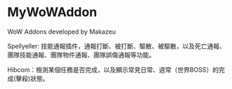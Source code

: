 # MyWoWAddon
WoW Addons developed by Makazeu

Spellyeller: 技能通報插件，通報打斷、被打斷、驅散、被驅散，以及死亡通報、團隊技能通報、團隊物件通報、團隊誤傷通報等功能。

Hibcom：檢測某個任務是否完成，以及顯示常見日常、週常（世界BOSS）的完成(擊殺)狀態。
